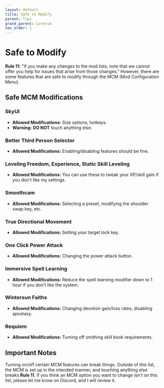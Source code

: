 ```yaml
---
layout: default
title: Safe to Modify
parent: Tips
grand_parent: Lorerim
nav_order: 1
---
```

# Safe to Modify
**Rule 11:** "If you make any changes to the mod lists, note that we cannot offer you help for issues that arise from those changes." However, there are some features that are safe to modify through the MCM (Mod Configuration Menu).

## Safe MCM Modifications

### SkyUI
- **Allowed Modifications:** Size options, hotkeys.
- **Warning:** **DO NOT** touch anything else.

### Better Third Person Selector
- **Allowed Modifications:** Enabling/disabling features should be fine.

### Leveling Freedom, Experience, Static Skill Leveling
- **Allowed Modifications:** You can use these to tweak your XP/skill gain if you don't like my settings.

### Smoothcam
- **Allowed Modifications:** Selecting a preset, modifying the shoulder swap key, etc.

### True Directional Movement
- **Allowed Modifications:** Setting your target lock key.

### One Click Power Attack
- **Allowed Modifications:** Changing the power attack button.

### Immersive Spell Learning
- **Allowed Modifications:** Reduce the spell learning modifier down to 1 hour if you don't like the system.

### Wintersun Faiths
- **Allowed Modifications:** Changing devotion gain/loss rates, disabling apostasy.

### Requiem
- **Allowed Modifications:** Turning off smithing skill book requirements.

## Important Notes

Turning on/off certain MCM features can break things. Outside of this list, the MCM is set up in the intended manner, and touching anything else breaks **Rule 11**. If you think an MCM option you want to change isn't on this list, please let me know on Discord, and I will review it.